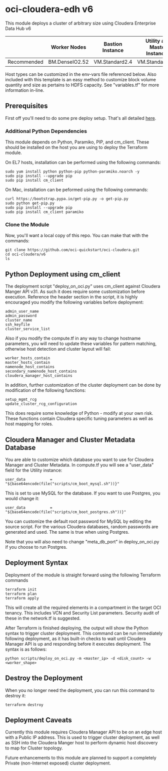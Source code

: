 # oci-cloudera-edh v6 
This module deploys a cluster of arbitrary size using Cloudera Enterprise Data Hub v6

|             | Worker Nodes   | Bastion Instance | Utility and Master Instances |
|-------------|----------------|------------------|------------------------------|
| Recommended | BM.DenseIO2.52 | VM.Standard2.4   | VM.Standard2.16              |

Host types can be customized in the env-vars file referenced below.   Also included with this template is an easy method to customize block volume quantity and size as pertains to HDFS capacity.   See "variables.tf" for more information in-line.

## Prerequisites
First off you'll need to do some pre deploy setup.  That's all detailed [here](https://github.com/oci-quickstart/oci-prerequisites).

### Additional Python Dependencies
This module depends on Python, Paramiko, PIP, and cm_client.   These should be installed on the host you are using to deploy the Terraform module.  

On EL7 hosts, installation can be performed using the following commands:

	sudo yum install python python-pip python-paramiko.noarch -y
	sudo pip install --upgrade pip
	sudo pip install cm_client

On Mac, installation can be peformed using the following commands:

	curl https://bootstrap.pypa.io/get-pip.py -o get-pip.py
	sudo python get-pip.py
	sudo pip install --upgrade pip
	sudo pip install cm_client paramiko

### Clone the Module
Now, you'll want a local copy of this repo.  You can make that with the commands:

    git clone https://github.com/oci-quickstart/oci-cloudera.git
    cd oci-cloudera/v6
    ls

## Python Deployment using cm_client
The deployment script "deploy_on_oci.py" uses cm_client against Cloudera Manger API v31.  As such it does require some customization before execution.  Reference the header section in the script, it is highly encouraged you modify the following variables before deployment:

	admin_user_name
	admin_password
	cluster_name
	ssh_keyfile
	cluster_service_list

Also if you modify the compute.tf in any way to change hostname parameters, you will need to update these variables for pattern matching, otherwise host detection and cluster layout will fail:

	worker_hosts_contain
	master_hosts_contain
	namenode_host_contains
	secondary_namenode_host_contains
	cloudera_manager_host_contains

In addition, further customization of the cluster deployment can be done by modification of the following functions:

	setup_mgmt_rcg
	update_cluster_rcg_configuration

This does require some knowledge of Python - modify at your own risk.  These functions contain Cloudera specific tuning parameters as well as host mapping for roles.

## Cloudera Manager and Cluster Metadata Database
You are able to customize which database you want to use for Cloudera Manager and Cluster Metadata.   In compute.tf you will see a "user_data" field for the Utility instance:

	user_data           = "${base64encode(file("scripts/cm_boot_mysql.sh"))}"

This is set to use MySQL for the database.  If you want to use Postgres, you would change it:

	user_data           = "${base64encode(file("scripts/cm_boot_postgres.sh"))}"

You can customize the default root password for MySQL by editing the source script.  For the various Cloudera databases, random passwords are generated and used.  The same is true when using Postgres.

Note that you will also need to change "meta_db_port" in deploy_on_oci.py if you choose to run Postgres.

## Deployment Syntax
Deployment of the module is straight forward using the following Terraform commands

	terraform init
	terraform plan
	terraform apply

This will create all the required elements in a compartment in the target OCI tenancy.  This includes VCN and Security List parameters.  Security audit of these in the network.tf is suggested.

After Terraform is finished deploying, the output will show the Python syntax to trigger cluster deployment.  This command can be run immediately following deployment, as it has built-in checks to wait until Cloudera Manager API is up and responding before it executes deployment.  The syntax is as follows:

	python scripts/deploy_on_oci.py -m <master_ip> -d <disk_count> -w <worker_shape>

## Destroy the Deployment

When you no longer need the deployment, you can run this command to destroy it:

	terraform destroy

## Deployment Caveats
Currently this module requires Cloudera Manager API to be on an edge host with a Public IP address.   This is used to trigger cluster deployment, as well as SSH into the Cloudera Manger host to perform dynamic host discovery to map for Cluster topology.   

Future enhancements to this module are planned to support a completely Private (non-Internet exposed) cluster deployment.





